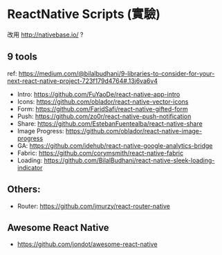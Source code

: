 # ReactNative Scripts (實驗)

改用 http://nativebase.io/ ?

## 9 tools
ref: https://medium.com/@bilalbudhani/9-libraries-to-consider-for-your-next-react-native-project-723f179d4764#.13j6va6v4

- Intro: https://github.com/FuYaoDe/react-native-app-intro
- Icons: https://github.com/oblador/react-native-vector-icons
- Form: https://github.com/FaridSafi/react-native-gifted-form
- Push: https://github.com/zo0r/react-native-push-notification
- Share: https://github.com/EstebanFuentealba/react-native-share
- Image Progress: https://github.com/oblador/react-native-image-progress
- GA: https://github.com/idehub/react-native-google-analytics-bridge
- Fabric: https://github.com/corymsmith/react-native-fabric
- Loading: https://github.com/BilalBudhani/react-native-sleek-loading-indicator

## Others: 
- Router: https://github.com/jmurzy/react-router-native

## Awesome React Native
- https://github.com/jondot/awesome-react-native
